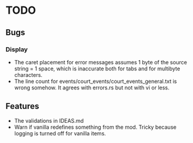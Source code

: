 # TODO

## Bugs

### Display

* The caret placement for error messages assumes 1 byte of the source string = 1 space, which is inaccurate both for tabs and for multibyte characters.
* The line count for events/court_events/court_events_general.txt is wrong somehow. It agrees with errors.rs but not with vi or less.

## Features

* The validations in IDEAS.md
* Warn if vanilla redefines something from the mod. Tricky because logging is turned off for vanilla items.
